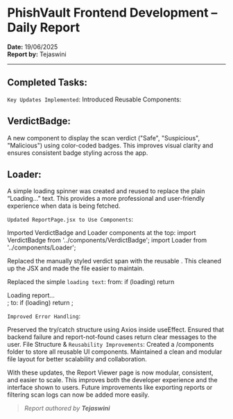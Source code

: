 # PhishVault Frontend Development – Daily Report
**Date:** 19/06/2025  
**Report by:** Tejaswini 

---

## Completed Tasks:

`Key Updates Implemented`:
Introduced Reusable Components:

## VerdictBadge:
A new component to display the scan verdict ("Safe", "Suspicious", "Malicious") using color-coded badges.
This improves visual clarity and ensures consistent badge styling across the app.

## Loader:
A simple loading spinner was created and reused to replace the plain “Loading…” text.
This provides a more professional and user-friendly experience when data is being fetched.

`Updated ReportPage.jsx to Use Components`:

Imported VerdictBadge and Loader components at the top:
import VerdictBadge from '../components/VerdictBadge';
import Loader from '../components/Loader';

Replaced the manually styled verdict span with the reusable <VerdictBadge verdict={report.verdict} />.
This cleaned up the JSX and made the file easier to maintain.

Replaced the simple `loading text`:
from: if (loading) return <div>Loading report...</div>;
to: if (loading) return <Loader />;

`Improved Error Handling`:

Preserved the try/catch structure using Axios inside useEffect.
Ensured that backend failure and report-not-found cases return clear messages to the user.
File Structure & `Reusability Improvements`:
Created a /components folder to store all reusable UI components.
Maintained a clean and modular file layout for better scalability and collaboration.

With these updates, the Report Viewer page is now modular, consistent, and easier to scale. This improves both the developer experience and the interface shown to users. Future improvements like exporting reports or filtering scan logs can now be added more easily.

> _Report authored by **Tejaswini**_